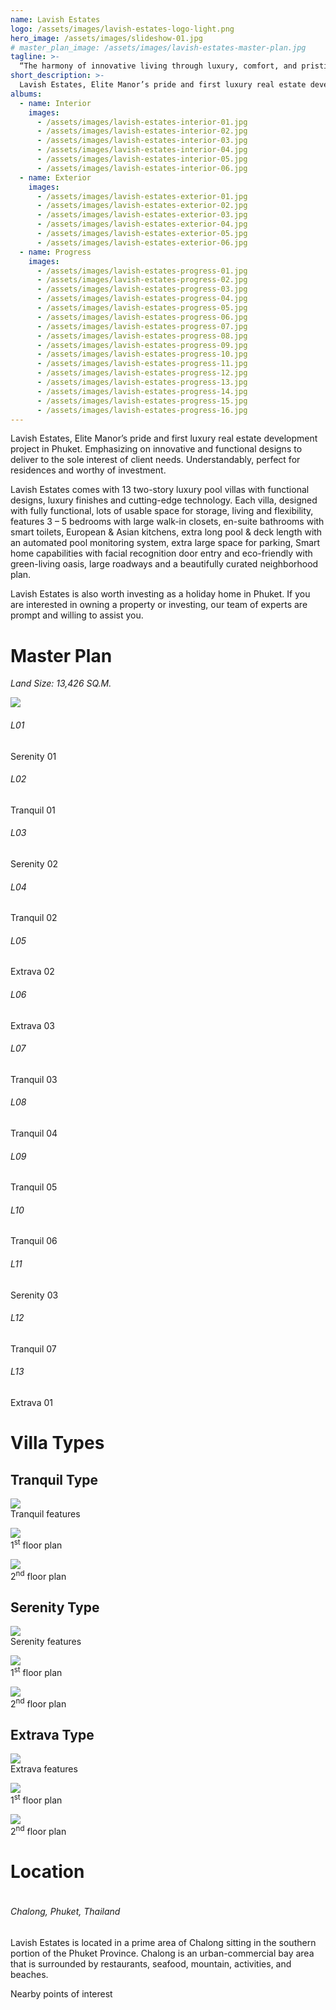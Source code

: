 ```yaml
---
name: Lavish Estates
logo: /assets/images/lavish-estates-logo-light.png
hero_image: /assets/images/slideshow-01.jpg
# master_plan_image: /assets/images/lavish-estates-master-plan.jpg
tagline: >-
  “The harmony of innovative living through luxury, comfort, and pristine quality residences in Phuket”
short_description: >-
  Lavish Estates, Elite Manor’s pride and first luxury real estate development project in Phuket. Emphasizing on innovative and functional designs to deliver to the sole interest of client needs. Understandably, perfect for residences and worthy of investment.
albums:
  - name: Interior
    images:
      - /assets/images/lavish-estates-interior-01.jpg
      - /assets/images/lavish-estates-interior-02.jpg
      - /assets/images/lavish-estates-interior-03.jpg
      - /assets/images/lavish-estates-interior-04.jpg
      - /assets/images/lavish-estates-interior-05.jpg
      - /assets/images/lavish-estates-interior-06.jpg
  - name: Exterior
    images:
      - /assets/images/lavish-estates-exterior-01.jpg
      - /assets/images/lavish-estates-exterior-02.jpg
      - /assets/images/lavish-estates-exterior-03.jpg
      - /assets/images/lavish-estates-exterior-04.jpg
      - /assets/images/lavish-estates-exterior-05.jpg
      - /assets/images/lavish-estates-exterior-06.jpg
  - name: Progress
    images:
      - /assets/images/lavish-estates-progress-01.jpg
      - /assets/images/lavish-estates-progress-02.jpg
      - /assets/images/lavish-estates-progress-03.jpg
      - /assets/images/lavish-estates-progress-04.jpg
      - /assets/images/lavish-estates-progress-05.jpg
      - /assets/images/lavish-estates-progress-06.jpg
      - /assets/images/lavish-estates-progress-07.jpg
      - /assets/images/lavish-estates-progress-08.jpg
      - /assets/images/lavish-estates-progress-09.jpg
      - /assets/images/lavish-estates-progress-10.jpg
      - /assets/images/lavish-estates-progress-11.jpg
      - /assets/images/lavish-estates-progress-12.jpg
      - /assets/images/lavish-estates-progress-13.jpg
      - /assets/images/lavish-estates-progress-14.jpg
      - /assets/images/lavish-estates-progress-15.jpg
      - /assets/images/lavish-estates-progress-16.jpg
---
```


Lavish Estates, Elite Manor’s pride and first luxury real estate development project in Phuket. Emphasizing on innovative and functional designs to deliver to the sole interest of client needs. Understandably, perfect for residences and worthy of investment.

Lavish Estates comes with 13 two-story luxury pool villas with functional designs, luxury finishes and cutting-edge technology. Each villa, designed with fully functional, lots of usable space for storage, living and flexibility, features 3 – 5 bedrooms with large walk-in closets, en-suite bathrooms with smart toilets, European & Asian kitchens, extra long pool & deck length with an automated pool monitoring system, extra large space for parking, Smart home capabilities with facial recognition door entry and eco-friendly with green-living oasis, large roadways and a beautifully curated neighborhood plan.

Lavish Estates is also worth investing as a holiday home in Phuket. If you are interested in owning a property or investing, our team of experts are prompt and willing to assist you.

# Master Plan

_Land Size: 13,426 SQ.M._

<p class="text-center">
  <img src="/assets/images/lavish-estates-master-plan.jpg">
</p>

<div class="row mx-md-5">
  <div class="col-6 col-sm-4 col-md-3 small text-center"><h6 class="text-primary me-2 d-inline"><i class="fa fa-location-dot"></i> L01</h6><div class="d-inline-block" style="width: 80px;">Serenity 01</div></div>
  <div class="col-6 col-sm-4 col-md-3 small text-center"><h6 class="text-primary me-2 d-inline"><i class="fa fa-location-dot"></i> L02</h6><div class="d-inline-block" style="width: 80px;">Tranquil 01</div></div>
  <div class="col-6 col-sm-4 col-md-3 small text-center"><h6 class="text-primary me-2 d-inline"><i class="fa fa-location-dot"></i> L03</h6><div class="d-inline-block" style="width: 80px;">Serenity 02</div></div>
  <div class="col-6 col-sm-4 col-md-3 small text-center"><h6 class="text-primary me-2 d-inline"><i class="fa fa-location-dot"></i> L04</h6><div class="d-inline-block" style="width: 80px;">Tranquil 02</div></div>
  <div class="col-6 col-sm-4 col-md-3 small text-center"><h6 class="text-primary me-2 d-inline"><i class="fa fa-location-dot"></i> L05</h6><div class="d-inline-block" style="width: 80px;">Extrava 02</div></div>
  <div class="col-6 col-sm-4 col-md-3 small text-center"><h6 class="text-primary me-2 d-inline"><i class="fa fa-location-dot"></i> L06</h6><div class="d-inline-block" style="width: 80px;">Extrava 03</div></div>
  <div class="col-6 col-sm-4 col-md-3 small text-center"><h6 class="text-primary me-2 d-inline"><i class="fa fa-location-dot"></i> L07</h6><div class="d-inline-block" style="width: 80px;">Tranquil 03</div></div>
  <div class="col-6 col-sm-4 col-md-3 small text-center"><h6 class="text-primary me-2 d-inline"><i class="fa fa-location-dot"></i> L08</h6><div class="d-inline-block" style="width: 80px;">Tranquil 04</div></div>
  <div class="col-6 col-sm-4 col-md-3 small text-center"><h6 class="text-primary me-2 d-inline"><i class="fa fa-location-dot"></i> L09</h6><div class="d-inline-block" style="width: 80px;">Tranquil 05</div></div>
  <div class="col-6 col-sm-4 col-md-3 small text-center"><h6 class="text-primary me-2 d-inline"><i class="fa fa-location-dot"></i> L10</h6><div class="d-inline-block" style="width: 80px;">Tranquil 06</div></div>
  <div class="col-6 col-sm-4 col-md-3 small text-center"><h6 class="text-primary me-2 d-inline"><i class="fa fa-location-dot"></i> L11</h6><div class="d-inline-block" style="width: 80px;">Serenity 03</div></div>
  <div class="col-6 col-sm-4 col-md-3 small text-center"><h6 class="text-primary me-2 d-inline"><i class="fa fa-location-dot"></i> L12</h6><div class="d-inline-block" style="width: 80px;">Tranquil 07</div></div>
  <div class="col-6 col-sm-4 col-md-3 small text-center"><h6 class="text-primary me-2 d-inline"><i class="fa fa-location-dot"></i> L13</h6><div class="d-inline-block" style="width: 80px;">Extrava 01</div></div>
</div>

<!-- <div class="master-plan-legend row">
  <div class="col-12 col-lg">
    <div class="legend">L01</div><div class="legend-description">Serenity 01</div>
  </div>
  <div class="col-12 col-lg">
    <div class="legend">L02</div><div class="legend-description">Tranquil 01</div>
  </div>
  <div class="col-12 col-lg">
    <div class="legend">L03</div><div class="legend-description">Serenity 02</div>
  </div>
  <div class="col-12 col-lg">
    <div class="legend">L04</div><div class="legend-description">Tranquil 02</div>
  </div>
  <div class="col-12 col-lg">
    <div class="legend">L05</div><div class="legend-description">Extrava 02</div>
  </div>
  <div class="col-12 col-lg">
    <div class="legend">L06</div><div class="legend-description">Extrava 03</div>
  </div>
  <div class="col-12 col-lg">
    <div class="legend">L07</div><div class="legend-description">Tranquil 03</div>
  </div>
  <div class="col-12 col-lg">
    <div class="legend">L08</div><div class="legend-description">Tranquil 04</div>
  </div>
  <div class="col-12 col-lg">
    <div class="legend">L09</div><div class="legend-description">Tranquil 05</div>
  </div>
  <div class="col-12 col-lg">
    <div class="legend">L10</div><div class="legend-description">Tranquil 06</div>
  </div>
  <div class="col-12 col-lg">
    <div class="legend">L11</div><div class="legend-description">Serenity 03</div>
  </div>
  <div class="col-12 col-lg">
    <div class="legend">L12</div><div class="legend-description">Tranquil 07</div>
  </div>
  <div class="col-12 col-lg">
    <div class="legend">L13</div><div class="legend-description">Extrava 01</div>
  </div>
</div> -->

<!-- <div class="row my-4 py-4">
  <div class="col-4 ps-5">
  <ul class="list-unstyled">
    <li><span class="fw-bold">L01</span> Serenity 01</li>
    <li><span class="fw-bold">L02</span> Tranquil 01</li>
    <li><span class="fw-bold">L03</span> Serenity 02</li>
    <li><span class="fw-bold">L04</span> Tranquil 02</li>
    <li><span class="fw-bold">L05</span> Extrava 02</li>
  </ul>
  </div>
  <div class="col-4 ps-5">
  <ul class="list-unstyled">
    <li><span class="fw-bold">L06</span> Extrava 03</li>
    <li><span class="fw-bold">L07</span> Tranquil 03</li>
    <li><span class="fw-bold">L08</span> Tranquil 04</li>
    <li><span class="fw-bold">L09</span> Tranquil 05</li>
    <li><span class="fw-bold">L10</span> Tranquil 06</li>
  </ul>
  </div>
  <div class="col-4 ps-5">
  <ul class="list-unstyled">
    <li><span class="fw-bold">L11</span> Serenity 03</li>
    <li><span class="fw-bold">L12</span> Tranquil 07</li>
    <li><span class="fw-bold">L13</span> Extrava 01</li>
  </ul>
  </div>
</div> -->

# Villa Types

## Tranquil Type

<p class="text-center mb-5">
  <img src="/assets/images/tranquil-features.png"><br>
  Tranquil features
</p>

<p class="text-center mb-5">
  <img src="/assets/images/tranquil-floorplan-01.gif"><br>
  1<sup>st</sup> floor plan
</p>

<p class="text-center">
  <img src="/assets/images/tranquil-floorplan-02.gif"><br>
  2<sup>nd</sup> floor plan
</p>

<!-- <div class="row mx-md-5">
  <div class="col-6 col-sm-4 col-md-3 small text-center"><div class="text-primary me-2 d-inline" style="width: 80px;"><i class="fa fa-bed"></i> Bedrooms</div><div class="d-inline-block" style="width: 80px;">3</div></div>
  <div class="col-6 col-sm-4 col-md-3 small text-center"><div class="text-primary me-2 d-inline" style="width: 80px;"><i class="fa fa-bath"></i> Bathrooms</div><div class="d-inline-block" style="width: 80px;">4</div></div>
  <div class="col-6 col-sm-4 col-md-3 small text-center"><div class="text-primary me-2 d-inline" style="width: 80px;"><i class="fa fa-expand"></i> Plot size</div><div class="d-inline-block" style="width: 80px;">592.20 wa<sup>2</sup></div></div>
  <div class="col-6 col-sm-4 col-md-3 small text-center"><div class="text-primary me-2 d-inline" style="width: 80px;"><i class="fa fa-expand"></i> Total area</div><div class="d-inline-block" style="width: 80px;">666.84 m<sup>2</sup></div></div>
  <div class="col-6 col-sm-4 col-md-3 small text-center"><div class="text-primary me-2 d-inline" style="width: 80px;"><i class="fa fa-water"></i> Pool size</div><div class="d-inline-block" style="width: 80px;">3.85 x 13.85 m</div></div>
  <div class="col-6 col-sm-4 col-md-3 small text-center"><div class="text-primary me-2 d-inline" style="width: 80px;"><i class="fa fa-house"></i> Built area</div><div class="d-inline-block" style="width: 80px;">571.45 m<sup>2</sup></div></div>
  <div class="col-6 col-sm-4 col-md-3 small text-center"><div class="text-primary me-2 d-inline" style="width: 80px;"><i class="fa fa-information"></i> Bedrooms</div><div class="d-inline-block" style="width: 80px;">Tranquil 03</div></div>
  <div class="col-6 col-sm-4 col-md-3 small text-center"><div class="text-primary me-2 d-inline" style="width: 80px;"><i class="fa fa-information"></i> Bedrooms</div><div class="d-inline-block" style="width: 80px;">Tranquil 04</div></div>
  <div class="col-6 col-sm-4 col-md-3 small text-center"><div class="text-primary me-2 d-inline" style="width: 80px;"><i class="fa fa-information"></i> Bedrooms</div><div class="d-inline-block" style="width: 80px;">Tranquil 05</div></div>
  <div class="col-6 col-sm-4 col-md-3 small text-center"><div class="text-primary me-2 d-inline" style="width: 80px;"><i class="fa fa-information"></i> Bedrooms</div><div class="d-inline-block" style="width: 80px;">Tranquil 06</div></div>
  <div class="col-6 col-sm-4 col-md-3 small text-center"><div class="text-primary me-2 d-inline" style="width: 80px;"><i class="fa fa-information"></i> Bedrooms</div><div class="d-inline-block" style="width: 80px;">Serenity 03</div></div>
  <div class="col-6 col-sm-4 col-md-3 small text-center"><div class="text-primary me-2 d-inline" style="width: 80px;"><i class="fa fa-information"></i> Bedrooms</div><div class="d-inline-block" style="width: 80px;">Tranquil 07</div></div>
  <div class="col-6 col-sm-4 col-md-3 small text-center"><div class="text-primary me-2 d-inline" style="width: 80px;"><i class="fa fa-information"></i> Bedrooms</div><div class="d-inline-block" style="width: 80px;">Extrava 01</div></div>
</div> -->

## Serenity Type

<p class="text-center mb-5">
  <img src="/assets/images/serenity-features.png"><br>
  Serenity features
</p>

<p class="text-center mb-5">
  <img src="/assets/images/serenity-floorplan-01.gif"><br>
  1<sup>st</sup> floor plan
</p>

<p class="text-center">
  <img src="/assets/images/serenity-floorplan-02.gif"><br>
  2<sup>nd</sup> floor plan
</p>

## Extrava Type

<p class="text-center mb-5">
  <img src="/assets/images/extrava-features.png"><br>
  Extrava features
</p>

<p class="text-center mb-5">
  <img src="/assets/images/extrava-floorplan-01.gif"><br>
  1<sup>st</sup> floor plan
</p>

<p class="text-center">
  <img src="/assets/images/extrava-floorplan-02.gif"><br>
  2<sup>nd</sup> floor plan
</p>

# Location

<p class="text-center"><img src="/assets/images/lavish-estates-location-map.png" alt=""><br>
<h6 class="text-primary text-center"><i class="fa fa-location-dot"></i> Chalong, Phuket, Thailand</h6>
</p>

Lavish Estates is located in a prime area of Chalong sitting in the southern portion of the Phuket Province. Chalong is an urban-commercial bay area that is surrounded by restaurants, seafood, mountain, activities, and beaches.

<p class="text-center"><img src="/assets/images/lavish-estates-distances.png" alt=""><br>Nearby points of interest</p>
